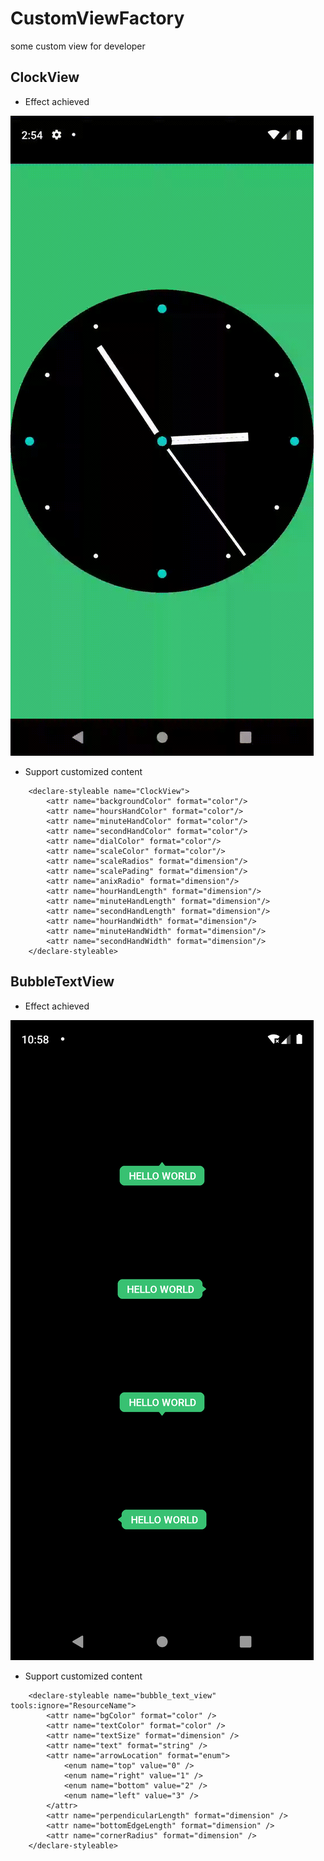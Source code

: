 # CustomViewFactory
some custom view for developer

## ClockView
- Effect achieved

![](https://github.com/chengpu-dong/CustomViewFactory/blob/main/app/src/main/res/raw/clock_view.gif)

- Support customized content


```
    <declare-styleable name="ClockView">
        <attr name="backgroundColor" format="color"/>
        <attr name="hoursHandColor" format="color"/>
        <attr name="minuteHandColor" format="color"/>
        <attr name="secondHandColor" format="color"/>
        <attr name="dialColor" format="color"/>
        <attr name="scaleColor" format="color"/>
        <attr name="scaleRadios" format="dimension"/>
        <attr name="scalePading" format="dimension"/>
        <attr name="anixRadio" format="dimension"/>
        <attr name="hourHandLength" format="dimension"/>
        <attr name="minuteHandLength" format="dimension"/>
        <attr name="secondHandLength" format="dimension"/>
        <attr name="hourHandWidth" format="dimension"/>
        <attr name="minuteHandWidth" format="dimension"/>
        <attr name="secondHandWidth" format="dimension"/>
    </declare-styleable>
```

## BubbleTextView
- Effect achieved

![](https://github.com/chengpu-dong/CustomViewFactory/blob/main/app/src/main/res/drawable-xhdpi/bubble_text_view.png)

- Support customized content


```
    <declare-styleable name="bubble_text_view" tools:ignore="ResourceName">
        <attr name="bgColor" format="color" />
        <attr name="textColor" format="color" />
        <attr name="textSize" format="dimension" />
        <attr name="text" format="string" />
        <attr name="arrowLocation" format="enum">
            <enum name="top" value="0" />
            <enum name="right" value="1" />
            <enum name="bottom" value="2" />
            <enum name="left" value="3" />
        </attr>
        <attr name="perpendicularLength" format="dimension" />
        <attr name="bottomEdgeLength" format="dimension" />
        <attr name="cornerRadius" format="dimension" />
    </declare-styleable>
```
